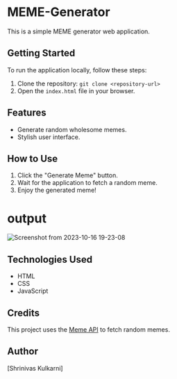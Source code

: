 # MEME-Generator

This is a simple MEME generator web application.

## Getting Started

To run the application locally, follow these steps:

1. Clone the repository: `git clone <repository-url>`
2. Open the `index.html` file in your browser.

## Features

- Generate random wholesome memes.
- Stylish user interface.

## How to Use

1. Click the "Generate Meme" button.
2. Wait for the application to fetch a random meme.
3. Enjoy the generated meme!

# output

![Screenshot from 2023-10-16 19-23-08](https://github.com/KulkarniShrinivas/MEME-Generator/assets/91586785/cedc82a0-454f-47aa-a0fb-9fc6446e85f4)

## Technologies Used

- HTML
- CSS
- JavaScript

## Credits

This project uses the [Meme API](https://meme-api.com/) to fetch random memes.

## Author

[Shrinivas Kulkarni]
